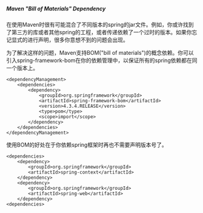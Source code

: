 ##### Maven "Bill of Materials" Dependency

在使用Maven时很有可能混合了不同版本的spring的jar文件。例如，你或许找到了第三方的库或者其他spring的工程，或者传递依赖了一个过时的版本。如果你忘记显式的进行声明，很多你意想不到的问题会出现。

为了解决这样的问题，Maven支持BOM("bill of materials")的概念依赖。你可以引入spring-framework-bom在你的依赖管理中，以保证所有的spring依赖都在同一个版本上。

```
<dependencyManagement>
    <dependencies>
        <dependency>
            <groupId>org.springframework</groupId>
            <artifactId>spring-framework-bom</artifactId>
            <version>4.3.4.RELEASE</version>
            <type>pom</type>
            <scope>import</scope>
        </dependency>
    </dependencies>
</dependencyManagement>
```

使用BOM的好处在于你依赖spring框架时再也不需要声明版本号了。

```
<dependencies>
    <dependency>
        <groupId>org.springframework</groupId>
        <artifactId>spring-context</artifactId>
    </dependency>
    <dependency>
        <groupId>org.springframework</groupId>
        <artifactId>spring-web</artifactId>
    </dependency>
<dependencies>
```